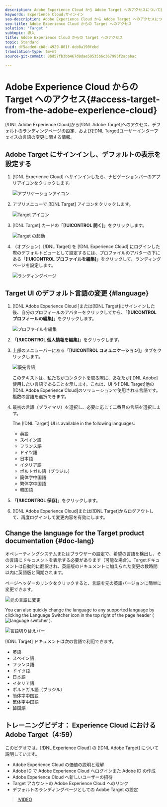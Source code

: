 ```yaml
---
description: Adobe Experience Cloud から Adobe Target へのアクセスについて説明しています。
keywords: Experience Cloud;サインイン
seo-description: Adobe Experience Cloud から Adobe Target へのアクセスについて説明しています。
seo-title: Adobe Experience Cloud からの Target へのアクセス
solution: 'Target '
subtopic: 導入
title: Adobe Experience Cloud からの Target へのアクセス
topic: Standard
uuid: df5aaded-cb8c-4929-801f-deb0a190febd
translation-type: tm+mt
source-git-commit: 8bd57fb3bb467d8dae50535b6c367995f2acabac

---
```



# Adobe Experience Cloud からの Target へのアクセス{#access-target-from-the-adobe-experience-cloud}


[!DNL Adobe Experience Cloud]から[!DNL Adobe Target]へのアクセス、デフォルトのランディングページの設定、および[!DNL Target]ユーザーインターフェイスの言語の変更に関する情報。

## Adobe Target にサインインし、デフォルトの表示を設定する

1. [!DNL Experience Cloud] へサインインしたら、ナビゲーションバーのアプリアイコンをクリックします。

   ![アプリケーションアイコン](/help/c-intro/assets/appmenu-new.png)

1. アプリメニューで [!DNL Target] アイコンをクリックします。

   ![Target アイコン](/help/c-intro/assets/appmenu-target-new.png)

1. [!DNL Target] カードの「**[!UICONTROL 開く]**」をクリックします。

   ![Target の起動](/help/c-intro/assets/target-launch-new.png)

1. （オプション）[!DNL Target] を [!DNL Experience Cloud] にログインした際のデフォルトビューとして設定するには、プロファイルのアバターの下にある「**[!UICONTROL プロファイルを編集]**」をクリックして、ランディングページを設定します。

   ![ランディングページ](/help/c-intro/assets/pagepref-new.png)

## Target UI のデフォルト言語の変更 {#language}

1. [!DNL Adobe Experience Cloud ]または[!DNL Target]にサインインした後、自分のプロフィールのアバターをクリックしてから、「**[!UICONTROL プロフィールの編集]**」をクリックします。

   ![プロファイルを編集](/help/c-intro/assets/change-language.png)

1. 「**[!UICONTROL 個人情報を編集]**」をクリックします。

1. 上部のメニューバーにある「**[!UICONTROL コミュニケーション]**」タブをクリックします。

   ![優先言語](/help/c-intro/assets/prefered-language.png)

   このテキストは、私たちがコンタクトを取る際に、あなたが[!DNL Adobe]使用したい言語であることを示します。これは、UI や[!DNL Target]他の[!DNL Adobe Experience Cloud]のソリューションで使用される言語です。複数の言語を選択できます。

1. 最初の言語（プライマリ）を選択し、必要に応じて二番目の言語を選択します。

   The [!DNL Target] UI is available in the following languages:

   * 英語
   * スペイン語
   * フランス語
   * ドイツ語
   * 日本語
   * イタリア語
   * ポルトガル語（ブラジル）
   * 簡体字中国語
   * 繁体字中国語
   * 韓国語

1. 「**[!UICONTROL 保存]**」をクリックします。

1. [!DNL Adobe Experience Cloud]または[!DNL Target]からログアウトして、再度ログインして変更内容を有効にします。

## Change the language for the Target product documentation {#doc-lang}

オペレーティングシステムまたはブラウザーの設定で、希望の言語を検出し、その言語にドキュメントを表示する必要があります（可能な場合）。Targetドキュメントは自動的に翻訳され、英語版のドキュメントに加えられた変更の数時間以内に英語版と同期されます。

ページヘッダーのリンクをクリックすると、言語を元の英語バージョンに簡単に変更できます。

![元の言語に変更](/help/c-intro/assets/mt-original.png)

You can also quickly change the language to any supported language by clicking the Language Switcher icon in the top right of the page header ( ![language switcher](/help/c-intro/assets/icon-language-switcher.png) ).

![言語切り替えバー](/help/c-intro/assets/language-switcher.png)

[!DNL Target] ドキュメントは次の言語で利用できます。

* 英語
* スペイン語
* フランス語
* ドイツ語
* 日本語
* イタリア語
* ポルトガル語（ブラジル）
* 簡体字中国語
* 繁体字中国語
* 韓国語

## トレーニングビデオ： Experience Cloud における Adobe Target（4:59）

このビデオでは、[!DNL Experience Cloud] の [!DNL Adobe Target] について説明しています。

* Adobe Experience Cloud の価値の説明と理解
* Adobe ID で Adobe Experience Cloud へログインまた Adobe ID の作成
* Adobe Experience Cloud へ新しいユーザーの招待
* Target アカウントの Adobe Experience Cloud へのリンク
* デフォルトのランディングページとしての Adobe Target の設定

>[!VIDEO](https://www.youtube.com/watch?v=7lwYrYC7vdM)